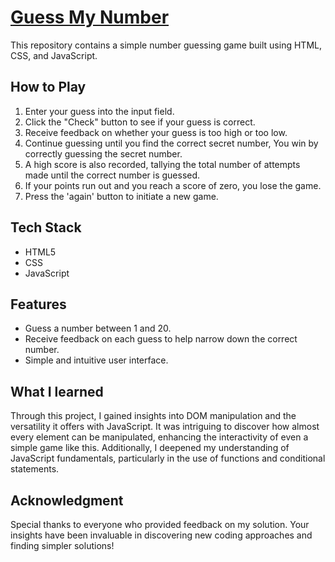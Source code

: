 # <a href="https://guessmynumber-yasakura.netlify.app" target="_blank">Guess My Number</a>
This repository contains a simple number guessing game built using HTML, CSS, and JavaScript.


## How to Play

1. Enter your guess into the input field.
2. Click the "Check" button to see if your guess is correct.
3. Receive feedback on whether your guess is too high or too low.
4. Continue guessing until you find the correct secret number, You win by correctly guessing the secret number.
5. A high score is also recorded, tallying the total number of attempts made until the correct number is guessed.
6. If your points run out and you reach a score of zero, you lose the game.
7. Press the 'again' button to initiate a new game.

## Tech Stack

- HTML5
- CSS
- JavaScript

## Features

- Guess a number between 1 and 20.
- Receive feedback on each guess to help narrow down the correct number.
- Simple and intuitive user interface.

## What I learned

Through this project, I gained insights into DOM manipulation and the versatility it offers with JavaScript. It was intriguing to discover how almost every element can be manipulated, enhancing the interactivity of even a simple game like this. Additionally, I deepened my understanding of JavaScript fundamentals, particularly in the use of functions and conditional statements.

## Acknowledgment

Special thanks to everyone who provided feedback on my solution. Your insights have been invaluable in discovering new coding approaches and finding simpler solutions!


